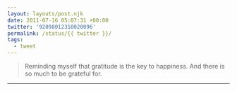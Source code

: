 ```yaml
---
layout: layouts/post.njk
date: 2011-07-16 05:07:31 +00:00
twitter: '92098012310020096'
permalink: /status/{{ twitter }}/
tags: 
  - tweet
---
```


> Reminding myself that gratitude is the key to happiness. And there is so much to be grateful for.

---
